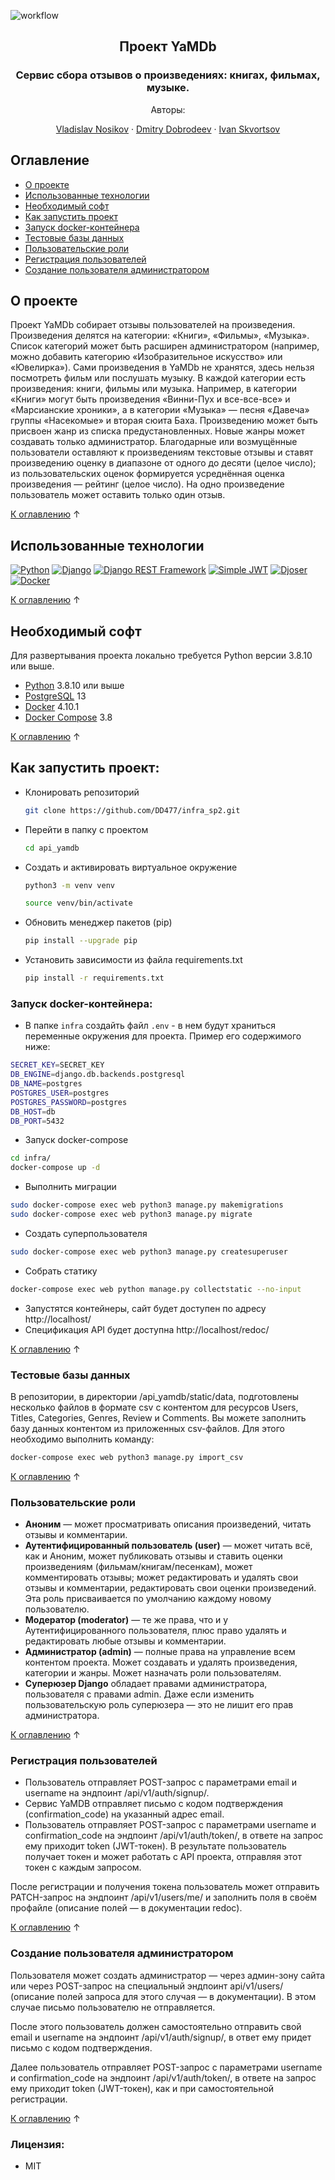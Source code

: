 ![workflow](https://github.com/DD477/yamdb_final/actions/workflows/yamdb_workflow.yaml/badge.svg)


<div align="center">
  
  ## Проект YaMDb
   ### Сервис сбора отзывов о произведениях: книгах, фильмах, музыке.
    
  Авторы:
  <p>
    
  [Vladislav Nosikov](https://github.com/Creepy-Panda)
    · 
  [Dmitry Dobrodeev](https://github.com/DD477)
    · 
  [Ivan Skvortsov](https://github.com/Ivan-Skvortsov)
  </p>
  
</div>


## Оглавление

* [О проекте](#о-проекте)
* [Использованные технологии](#использованные-технологии)
* [Необходимый софт](#необходимый-софт)
* [Как запустить проект](#как-запустить-проект)
* [Запуск docker-контейнера](#запуск-docker-контейнера)
* [Тестовые базы данных](#тестовые-базы-данных)
* [Пользовательские роли](#пользовательские-роли)
* [Регистрация пользователей](#регистрация-пользователей)
* [Создание пользователя администратором](#создание-пользователя-администратором)

## О проекте
Проект YaMDb собирает отзывы пользователей на произведения. Произведения делятся на категории: «Книги», «Фильмы», «Музыка». Список категорий может быть расширен администратором (например, можно добавить категорию «Изобразительное искусство» или «Ювелирка»).
Сами произведения в YaMDb не хранятся, здесь нельзя посмотреть фильм или послушать музыку.
В каждой категории есть произведения: книги, фильмы или музыка. Например, в категории «Книги» могут быть произведения «Винни-Пух и все-все-все» и «Марсианские хроники», а в категории «Музыка» — песня «Давеча» группы «Насекомые» и вторая сюита Баха.
Произведению может быть присвоен жанр из списка предустановленных. Новые жанры может создавать только администратор.
Благодарные или возмущённые пользователи оставляют к произведениям текстовые отзывы и ставят произведению оценку в диапазоне от одного до десяти (целое число); из пользовательских оценок формируется усреднённая оценка произведения — рейтинг (целое число). На одно произведение пользователь может оставить только один отзыв.

[К оглавлению](#оглавление) ↑

## Использованные технологии
[![Python](https://img.shields.io/badge/-Python-464646?style=flat-square&logo=Python)](https://www.python.org/)
[![Django](https://img.shields.io/badge/-Django-464646?style=flat-square&logo=Django)](https://www.djangoproject.com/)
[![Django REST Framework](https://img.shields.io/badge/-Django%20REST%20Framework-464646?style=flat-square&logo=Django%20REST%20Framework)](https://www.django-rest-framework.org/)
[![Simple JWT](https://img.shields.io/badge/-Simple_JWT-464646?style=flat-square)](https://django-rest-framework-simplejwt.readthedocs.io/en/latest/)
[![Djoser](https://img.shields.io/badge/-Djoser-464646?style=flat-square)](https://djoser.readthedocs.io/en/latest/getting_started.html)
[![Docker](https://img.shields.io/badge/-Docker-464646?style=flat-square&logo=docker)](https://www.docker.com/)

[К оглавлению](#оглавление) ↑

## Необходимый софт
Для развертывания проекта локально требуется Python версии 3.8.10 или выше.
- [Python](https://www.python.org/) 3.8.10 или выше
- [PostgreSQL](https://www.postgresql.org/) 13
- [Docker](https://www.docker.com/) 4.10.1
- [Docker Compose](https://docs.docker.com/compose/) 3.8

[К оглавлению](#оглавление) ↑

## Как запустить проект:
- Клонировать репозиторий 
   ```sh
   git clone https://github.com/DD477/infra_sp2.git
   ```
- Перейти в папку с проектом
   ```sh
   cd api_yamdb
   ```
- Cоздать и активировать виртуальное окружение
   ```sh
   python3 -m venv venv
   ```
   ```sh
   source venv/bin/activate
   ```
- Обновить менеджер пакетов (pip)
   ```sh
   pip install --upgrade pip
   ```
- Установить зависимости из файла requirements.txt
   ```sh
   pip install -r requirements.txt
   ```
   
### Запуск docker-контейнера:
- В папке `infra` создайть файл `.env` - в нем будут храниться переменные окружения для проекта. Пример его содержимого ниже:
```sh
SECRET_KEY=SECRET_KEY
DB_ENGINE=django.db.backends.postgresql
DB_NAME=postgres
POSTGRES_USER=postgres
POSTGRES_PASSWORD=postgres
DB_HOST=db
DB_PORT=5432
```
- Запуск docker-compose
```sh
cd infra/
docker-compose up -d
```
- Выполнить миграции
```sh
sudo docker-compose exec web python3 manage.py makemigrations 
sudo docker-compose exec web python3 manage.py migrate 
```
- Создать суперпользователя
```sh
sudo docker-compose exec web python3 manage.py createsuperuser 
```
- Собрать статику
```sh
docker-compose exec web python manage.py collectstatic --no-input 
```
- Запустятся контейнеры, сайт будет доступен по адресу http://localhost/
- Спецификация API будет доступна http://localhost/redoc/
   
[К оглавлению](#оглавление) ↑

### Тестовые базы данных
В репозитории, в директории /api_yamdb/static/data, подготовлены несколько файлов в формате csv с контентом для ресурсов Users, Titles, Categories, Genres, Review и Comments. Вы можете заполнить базу данных контентом из приложенных csv-файлов. Для этого необходимо выполнить команду:
   ```sh
   docker-compose exec web python3 manage.py import_csv
   ```
   
[К оглавлению](#оглавление) ↑

### Пользовательские роли

- **Аноним** — может просматривать описания произведений, читать отзывы и комментарии.
- **Аутентифицированный пользователь (user)** — может читать всё, как и Аноним, может публиковать отзывы и ставить оценки произведениям (фильмам/книгам/песенкам), может комментировать отзывы; может редактировать и удалять свои отзывы и комментарии, редактировать свои оценки произведений. Эта роль присваивается по умолчанию каждому новому пользователю.
- **Модератор (moderator)** — те же права, что и у Аутентифицированного пользователя, плюс право удалять и редактировать любые отзывы и комментарии.
- **Администратор (admin)** — полные права на управление всем контентом проекта. Может создавать и удалять произведения, категории и жанры. Может назначать роли пользователям.
- **Суперюзер Django** обладает правами администратора, пользователя с правами admin. Даже если изменить пользовательскую роль суперюзера — это не лишит его прав администратора.

[К оглавлению](#оглавление) ↑

### Регистрация пользователей

- Пользователь отправляет POST-запрос с параметрами email и username на эндпоинт /api/v1/auth/signup/.
- Сервис YaMDB отправляет письмо с кодом подтверждения (confirmation_code) на указанный адрес email.
- Пользователь отправляет POST-запрос с параметрами username и confirmation_code на эндпоинт /api/v1/auth/token/, в ответе на запрос ему приходит token (JWT-токен).
В результате пользователь получает токен и может работать с API проекта, отправляя этот токен с каждым запросом.

После регистрации и получения токена пользователь может отправить PATCH-запрос на эндпоинт /api/v1/users/me/ и заполнить поля в своём профайле (описание полей — в документации redoc).

[К оглавлению](#оглавление) ↑

### Создание пользователя администратором

Пользователя может создать администратор — через админ-зону сайта или через POST-запрос на специальный эндпоинт api/v1/users/ (описание полей запроса для этого случая — в документации). В этом случае письмо пользователю не отправляется.

После этого пользователь должен самостоятельно отправить свой email и username на эндпоинт /api/v1/auth/signup/, в ответ ему придет письмо с кодом подтверждения.

Далее пользователь отправляет POST-запрос с параметрами username и confirmation_code на эндпоинт /api/v1/auth/token/, в ответе на запрос ему приходит token (JWT-токен), как и при самостоятельной регистрации.

[К оглавлению](#оглавление) ↑

### Лицензия:
- MIT
